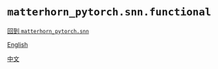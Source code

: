 # `matterhorn_pytorch.snn.functional`

[回到 `matterhorn_pytorch.snn`](./0_general.md)

[English](../../en_us/snn/1_functional.md)

[中文](../../zh_cn/snn/1_functional.md)